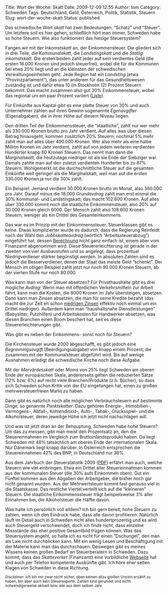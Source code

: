 Title: Wort der Woche: Skatt
Date: 2009-12-09 12:55
Author: tom
Category: Schweden
Tags: Deutschland, Geld, Österreich, Politik, Statistik, Steuern
Slug: wort-der-woche-skatt
Status: published

Das schwedische Wort *skatt* hat zwei Bedeutungen: “Schatz” und
“Steuer”. Um letztere soll es hier gehen, schließlich hört man immer,
Schweden habe so hohe Steuern. Wie also funktioniert das hiesige
Steuersystem?

Fangen wir mit der *Inkomstskatt* an, der Einkommensteuer. Die gliedert
sich in drei Teile, die *Kommunalskatt*, die *Landstingskatt* und die
*Statlig inkomstskatt*. Die ersten beiden zahlt jeder auf sein
verdientes Geld (die ersten 18.000 Kronen sind jedoch steuerfrei), wobei
die für die Kommunen bei etwa 20% liegt und an die kleinsten der
schwedischen Verwaltungseinheiten geht. Jede Region hat ein *Landsting*
(etwa “Provinzparlament”), das unter anderem für das Gesundheitswesen
zuständig ist und dafür etwa 10 (in Stockholm 12) Prozent Steuern
bekommt. Das macht zusammen also gut 30% Einkommensteuer, wobei das
regional um ein paar Prozent variiert
([Liste](http://www.dn.se/ekonomi/har-ar-din-kommunalskatt-2010-1.1006542)).

Für Einkünfte aus Kapital gibt es eine platte Steuer von 30% und auch
Unternehmer zahlen auf ihren Gewinn sogenannte *Egenavgifter*
(Eigenabgaben), die in ihrer Höhe auf diesem Niveau liegen.

Den dritten Teil der Einkommenssteuer, die “staatliche”, zahlt nur wer
mehr als 330.000 Kronen brutto pro Jahr verdient. Auf alles was über
diesen Betrag hinausgeht, kommen zusätzlich 20% Steuern; nochmal 5% mehr
zahlt man auf alles über 490.000 Kronen. Wer also mehr als eine halbe
Million Kronen im Jahr verdient, zahlt auf von jedem weiteren verdienten
Hunderter knapp 60 Kronen Steuern. Das nennt man dann die
*Marginalskatt*, die heutzutage niedriger ist als sie Ende der Siebziger
war. Damals zahlte man auf den zuletzt verdienten Hunderter bis zu 87%
Steuern. Wohlgemerkt ist die durchschnittliche Steuer auf die gesamten
Einkünfte weit geringer als die Marginalskatt, weil man auf die ersten
330.000 Kronen ja nur die 30% zahlt.

Ein Beispiel: <!--more Weiterlesen &raquo; -->Jemand verdient 30.000
Kronen brutto im Monat, also 360.000 pro Jahr. Darauf minus die 18.000
*Grundavdrag* zahlt man erst einmal die 30% Kommunal- und
Landstingskatt; das macht 102.600 Kronen. Auf alles über 330.000 kommt
noch die staatliche Einkommensteuer, also 20% auf 30.000 Kronen gleich
6000. Der Mensch zahlt also 108.600 Kronen Steuern, weniger als ein
Drittel des Gesamteinkommens.

Das war es im Prinzip mit der Einkommenssteuer. Steuerklassen gibt es
keine. Etwas komplizierter wurde es dadurch, dass die Regierung
Reinfeldt nach der Wahl den *Jobbskatteavdrag* (wörtlich
“Arbeitssteuerabzug”) eingeführt hat, dessen
[Berechnung](http://www.jobbskatteavdrag.se/) nicht ganz einfach ist,
einem aber vom Finanzamt abgenommen wird. Diese Steuererleichterung ist
gerade in der zweiten von vier Ausbaustufen und so angelegt, dass
prozentual Niedrigverdiener stärker begünstigt werden. In absoluten
Zahlen sind es jedoch die Besserverdiener, denen der Staat das meiste
Geld “schenkt”. Der Mensch im obigen Beispiel zahlt jetzt nur noch
90.000 Kronen Steuern, ab der vierten Stufe nur noch 80.000.

Was kann man von der Steuer absetzen? Für Privathaushalte gibt es drei
mögliche *Avdrag*: Wenn man mit öffentlichen Verkehrsmitteln zur Arbeit
fährt, kann man die Kosten, die 8000 Kronen im Jahr übersteigen,
absetzen. Dann kann man Zinsen absetzen, die man für seine Kredite
bezahlt (das macht die zur Zeit eh schon [niedrigen
Zinsen](http://www.fiket.de/2009/10/24/kapitalistisches-schweden/)
effektiv noch einmal um ein Drittel niedriger). Außerdem kann man
“haushaltsnahe Dienstleistungen” (Babysitter, Putzhilfen) und
Arbeitskosten für Handwerker absetzen, was diesen Branchen einen Boom
beschert hat, seit es diese Steuererleichterungen gibt.

Was gibt es neben der Einkommens- sonst noch für Steuern?

Die Kirchensteuer wurde 2000 abgeschafft, es gibt jedoch eine
*Begravningsavgift* (Beerdigungsabgabe) von knapp einem Prozent, die
zusammen mit der Kommunalsteuer abgeführt wird. Bis auf wenige Ausnahmen
erledigt die schwedische Kirche noch diese Aufgabe.

Mit der *Mervärdesskatt* oder *Moms* von 25% liegt Schweden am oberen
Ende der europäischen Skala, andererseits gelten die reduzierten Sätze
(12% bzw. 6%) auf recht viele Branchen/Produkte (z.b. Bücher), so dass
sich Schweden schon Kritik von der EU eingefangen hat, einen zu großen
mehrwersteuerfreien Markt zu haben.

Dann gibt es natürlich noch alle möglichen Verbrauchsteuern auf
bestimmte Dinge, so genannte *Punktskatter*. Dazu gehören Energie-,
Immobilien-, Vermögens-, Abfall-, Kohlendioxid-, Auto-, Tabak-,
Glücksspiel- und die Alkoholsteuer, deren jeweilige Höhe ich jetzt nicht
nachschlagen will.

Und was ist jetzt dran an der Behauptung, Schweden habe hohe Steuern? Um
das zu messen, gibt man meist den Prozentsatz an, den die
Steuereinnahmen im Vergleich zum Bruttoinlandsprodukt haben. Da liegt
Schweden mit 48% tatsächlich am oberen Ende der internationalen Skala.
Nur Dänemark liegt knapp darüber. In Österreich entsprechen die
Steuereinnahmen 42% des BNP, in Deutschland nur 36%.

Aus dem Jahrbuch der Steuerstatistik 2009
([PDF](http://www.skatteverket.se/download/18.2ef18e6a125660db8b080001132/15212.pdf))
erfährt man auch, welche Steuern wie viel einbringen. Etwa ein Drittel
aller Steuereinnahmen kommen aus der kommunalen Steuer (die 30% aufs
Einkommen oben). Gut ein Fünftel kommen aus den Abgaben der Arbeitgeber,
die bisher noch gar nicht genannt wurden. Aus der Mehrwertsteuer kommt
fast genauso viel in die Staatskasse. Das restliche Viertel verteilt
sich auf die “kleineren” Steuern. Die staatliche Einkommenssteuer trägt
beispielsweise 3% aller Einnahmen bei, die Alkoholsteuer die Hälfte
davon.

Was halte ich persönlich voll alldem? Ich bin gern bereit, hohe Steuern
zu zahlen, wenn ich den Eindruck habe, dass alle davon profitieren.
Natürlich läuft im Detail auch in Schweden nicht alles hundertprozentig
und es wird auch Steuergeld verschwendet, doch ich finde nicht, dass
einzelne Missstände das eher positive Gesamtbild trügen können. Was das
Steuersystem angeht, so halte ich es nicht für einen “Dschungel”, den
man als Laie nicht durchblicken kann. Mit ein wenig Lesen und
Beschäftigung mit der Materie kann man das durchschauen. Deswegen gibt
es meines Wissens keinen großen Bedarf an Steuerberatern in Schweden.
Dazu kommt, dass das *Skatteverket* (Finanzamt) eine vorbildliche
[Webseite](http://www.skatteverket.se/) hat und auch per Telefon
kompetente Auskünfte gibt. Ich höre eher selten Klagen von Schweden in
diese Richtung.

<small>*Disclaimer:* Ich bin mir zwar recht sicher, oben keinen allzu
großen Unsinn erzählt zu haben, bin aber auch kein Steuerexperte. Zahlen
sind gerundet und nicht notwendigerweise aktuell bzw. alle aus dem
selben Jahr.</small>

